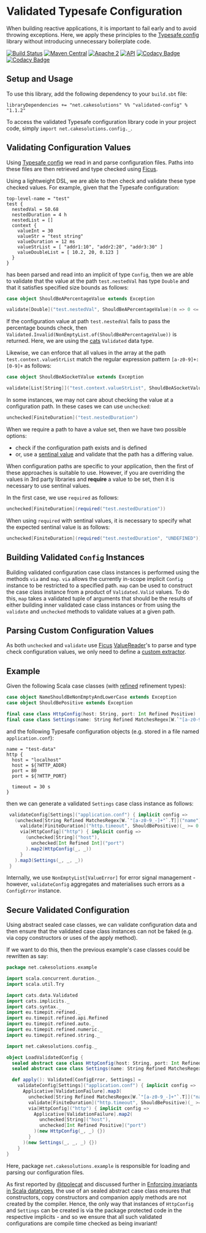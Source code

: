 # Validated Typesafe Configuration

When building reactive applications, it is important to fail early and 
to avoid throwing exceptions. Here, we apply these principles to the
[Typesafe config](https://github.com/typesafehub/config) library without
introducing unnecessary boilerplate code.

[![Build Status](https://secure.travis-ci.org/carlpulley/validated-config.png?tag=1.1.2)](http://travis-ci.org/carlpulley/validated-config)
[![Maven Central](https://img.shields.io/badge/maven--central-v1.1.2-blue.svg)](http://search.maven.org/#artifactdetails%7Cnet.cakesolutions%7Cvalidated-config_2.12%7C1.1.2%7Cjar)
[![Apache 2](https://img.shields.io/hexpm/l/plug.svg?maxAge=2592000)](http://www.apache.org/licenses/LICENSE-2.0.txt)
[![API](https://readthedocs.org/projects/pip/badge/)](https://carlpulley.github.io/validated-config/latest/api#cakesolutions.config.package)
[![Codacy Badge](https://api.codacy.com/project/badge/Grade/4cb77ad257344e6185603dceb7b2af65)](https://www.codacy.com/app/c-pulley/validated-config)
[![Codacy Badge](https://api.codacy.com/project/badge/Coverage/4cb77ad257344e6185603dceb7b2af65)](https://www.codacy.com/app/c-pulley/validated-config)

## Setup and Usage

To use this library, add the following dependency to your `build.sbt`
file:
```
libraryDependencies += "net.cakesolutions" %% "validated-config" % "1.1.2"
```

To access the validated Typesafe configuration library code in your
project code, simply `import net.cakesolutions.config._`.

## Validating Configuration Values

Using [Typesafe config](https://github.com/typesafehub/config) we read in and parse configuration files.
Paths into these files are then retrieved and type checked using [Ficus](https://github.com/iheartradio/ficus).

Using a lightweight DSL, we are able to then check and validate these
type checked values. For example, given that the Typesafe configuration:
```
top-level-name = "test"
test {
  nestedVal = 50.68
  nestedDuration = 4 h
  nestedList = []
  context {
    valueInt = 30
    valueStr = "test string"
    valueDuration = 12 ms
    valueStrList = [ "addr1:10", "addr2:20", "addr3:30" ]
    valueDoubleList = [ 10.2, 20, 0.123 ]
  }
}
```
has been parsed and read into an implicit of type `Config`, then we are
able to validate that the value at the path `test.nestedVal` has type
`Double` and that it satisfies specified size bounds as follows:
```scala
case object ShouldBeAPercentageValue extends Exception

validate[Double]("test.nestedVal", ShouldBeAPercentageValue)(n => 0 <= n && n <= 100)
```
If the configuration value at path `test.nestedVal` fails to pass the
percentage bounds check, then `Validated.Invalid(NonEmptyList.of(ShouldBeAPercentageValue))` is
returned. Here, we are using the [cats](https://github.com/typelevel/cats) `Validated` data type.

Likewise, we can enforce that all values in the array at the path
`test.context.valueStrList` match the regular expression pattern
`[a-z0-9]+:[0-9]+` as follows:
```scala
case object ShouldBeASocketValue extends Exception

validate[List[String]]("test.context.valueStrList", ShouldBeASocketValue)(_.matches("[a-z0-9]+:[0-9]+"))
```

In some instances, we may not care about checking the value at a
configuration path. In these cases we can use `unchecked`:
```scala
unchecked[FiniteDuration]("test.nestedDuration")
```

When we require a path to have a value set, then we have two possible
options:
- check if the configuration path exists and is defined
- or, use a [sentinal value](https://en.wikipedia.org/wiki/Sentinel_value) and validate that the path has a differing value.

When configuration paths are specific to your application, then the first
of these approaches is suitable to use. However, if you are overriding the
values in 3rd party libraries and **require** a value to be set, then it is necessary
to use sentinal values.

In the first case, we use `required` as follows:
```scala
unchecked[FiniteDuration](required("test.nestedDuration"))
```
When using `required` with sentinal values, it is necessary to specify what
the expected sentinal value is as follows:
```scala
unchecked[FiniteDuration](required("test.nestedDuration", "UNDEFINED"))
```

## Building Validated `Config` Instances

Building validated configuration case class instances is performed using
the methods `via` and `map`. `via` allows the currently in-scope
implicit `Config` instance to be restricted to a specified path. `map`
can be used to construct the case class instance from a product of `Validated.Valid` values. To do this,
`map` takes a validated tuple of arguments that should be the results of either
building inner validated case class instances or from using the
`validate` and `unchecked` methods to validate values at a given path.

## Parsing Custom Configuration Values

As both `unchecked` and `validate` use [Ficus](https://github.com/iheartradio/ficus) [ValueReader](https://github.com/iheartradio/ficus/blob/master/src/main/scala/net/ceedubs/ficus/readers/ValueReader.scala)'s to parse
and type check configuration values, we only need to define a [custom extractor](https://github.com/iheartradio/ficus#custom-extraction).

## Example

Given the following Scala case classes (with [refined](https://github.com/fthomas/refined) refinement types):
```scala
case object NameShouldBeNonEmptyAndLowerCase extends Exception
case object ShouldBePositive extends Exception

final case class HttpConfig(host: String, port: Int Refined Positive)
final case class Settings(name: String Refined MatchesRegex[W.`"[a-z0-9_-]+"`.T], timeout: FiniteDuration, http: HttpConfig)
```
and the following Typesafe configuration objects (e.g. stored in a file named `application.conf`):
```
name = "test-data"
http {
  host = "localhost"
  host = ${?HTTP_ADDR}
  port = 80
  port = ${?HTTP_PORT}

  timeout = 30 s
}
```
then we can generate a validated `Settings` case class instance as
follows:
```scala
 validateConfig[Settings]("application.conf") { implicit config =>
   (unchecked[String Refined MatchesRegex[W.`"[a-z0-9_-]+"`.T]]("name"),
     validate[FiniteDuration]("http.timeout", ShouldBePositive)(_ >= 0.seconds),
     via[HttpConfig]("http") { implicit config =>
       (unchecked[String]("host"),
         unchecked[Int Refined Int]("port")
       ).map2(HttpConfig(_, _))
     }
   ).map3(Settings(_, _, _))
 }
```
Internally, we use `NonEmptyList[ValueError]` for error signal management - however, `validateConfig` aggregates and materialises
such errors as a `ConfigError` instance.

## Secure Validated Configuration

Using abstract sealed case classes, we can validate configuration
data and then ensure that the validated case class instances can
not be faked (e.g. via copy constructors or uses of the apply method).

If we want to do this, then the previous example's case classes could
be rewritten as say:
```scala
package net.cakesolutions.example

import scala.concurrent.duration._
import scala.util.Try

import cats.data.Validated
import cats.implicits._
import cats.syntax._
import eu.timepit.refined._
import eu.timepit.refined.api.Refined
import eu.timepit.refined.auto._
import eu.timepit.refined.numeric._
import eu.timepit.refined.string._

import net.cakesolutions.config._

object LoadValidatedConfig {
  sealed abstract case class HttpConfig(host: String, port: Int Refined Positive)
  sealed abstract case class Settings(name: String Refined MatchesRegex[W.`"[a-z0-9_-]+"`.T], timeout: FiniteDuration, http: HttpConfig)

  def apply(): Validated[ConfigError, Settings] =
    validateConfig[Settings]("application.conf") { implicit config =>
      Applicative[ValidationFailure].map3(
        unchecked[String Refined MatchesRegex[W.`"[a-z0-9_-]+"`.T]]("name"),
        validate[FiniteDuration]("http.timeout", ShouldBePositive)(_ >= 0.seconds),
        via[HttpConfig]("http") { implicit config =>
          Applicative[ValidationFailure].map2(
            unchecked[String]("host"),
            unchecked[Int Refined Positive]("port")
          )(new HttpConfig(_, _) {})
        }
      )(new Settings(_, _, _) {})
    }
}
```
Here, package `net.cakesolutions.example` is responsible for loading and parsing our configuration files.

As first reported by [@tpolecat](https://gist.github.com/tpolecat/a5cb0dc9adeacc93f846835ed21c92d2) and discussed further in 
[Enforcing invariants in Scala datatypes](http://www.cakesolutions.net/teamblogs/enforcing-invariants-in-scala-datatypes), the use of an sealed abstract case class
ensures that constructors, copy constructors and companion apply methods are not created 
by the compiler. Hence, the only way that instances of `HttpConfig` and `Settings` can be
created is via the package protected code in the respective implicits - and so
we ensure that all such validated configurations are compile time checked as being invariant!
